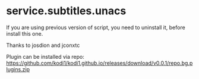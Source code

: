 service.subtitles.unacs
=======================

If you are using previous version of script, you need to uninstall it, before install this one.

Thanks to josdion and jconxtc

Plugin can be installed via repo:
 https://github.com/kodi1/kodi1.github.io/releases/download/v0.0.1/repo.bg.plugins.zip
